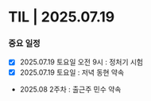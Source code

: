 # TIL | 2025.07.19

### 중요 일정

-   [x] 2025.07.19 토요일 오전 9시 : 정처기 시험
-   [x] 2025.07.19 토요일 : 저녁 동현 약속
-   2025.08 2주차 : 출근주 민수 약속
